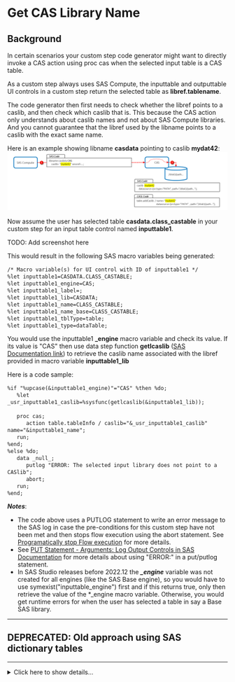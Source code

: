 # Get CAS Library Name 

## Background

In certain scenarios your custom step code generator might want to directly invoke a CAS action using proc cas when the selected input table is a CAS table.

As a custom step always uses SAS Compute, the inputtable and outputtable UI controls in a custom step return the selected table as **libref.tablename**. 

The code generator then first needs to check whether the libref points to a caslib, and then check which caslib that is. This because the CAS action only understands about caslib names and not about SAS Compute libraries. And you cannot guarantee that the libref used by the libname points to a caslib with the exact same name.

Here is an example showing libname **casdata** pointing to caslib **mydat42**:
 ![](Compute%20and%20CAS%20-%20libname%20vs%20caslib%20-%20highres.png)

Now assume the user has selected table **casdata.class_castable** in your custom step for an input table control named **inputtable1**. 

TODO: Add screenshot here

This would result in the following SAS macro variables being generated:
```sas
/* Macro variable(s) for UI control with ID of inputtable1 */
%let inputtable1=CASDATA.CLASS_CASTABLE;
%let inputtable1_engine=CAS;
%let inputtable1_label=;
%let inputtable1_lib=CASDATA;
%let inputtable1_name=CLASS_CASTABLE;
%let inputtable1_name_base=CLASS_CASTABLE;
%let inputtable1_tblType=table;
%let inputtable1_type=dataTable;
```

You would use the inputtable1 **_engine** macro variable and check its value. If its value is "CAS" then use data step function **getlcaslib** ([SAS Documentation link](https://go.documentation.sas.com/doc/en/pgmsascdc/default/lefunctionsref/p0wma0o1tqtwein160lshpt672fl.htm)) to retrieve the caslib name associated with the libref provided in macro variable **inputtable1_lib**

Here is a code sample: 

```sas
%if "%upcase(&inputtable1_engine)"="CAS" %then %do; 
   %let _usr_inputtable1_caslib=%sysfunc(getlcaslib(&inputtable1_lib)); 

   proc cas;
      action table.tableInfo / caslib="&_usr_inputtable1_caslib" name="&inputtable1_name";
   run;
%end;
%else %do;
   data _null_;
      putlog "ERROR: The selected input library does not point to a CASlib";
      abort;
   run;
%end;
```

***Notes***: 
 * The code above uses a PUTLOG statement to write an error message to the SAS log in case the pre-conditions for this custom step
   have not been met and then stops flow execution using the abort statement. See [Programatically stop Flow execution](./Programmatically-Stop-Flow-Execution/README.md) for more details.
 * See [PUT Statement - Arguments: Log Output Controls in SAS Documentation](https://go.documentation.sas.com/doc/en/pgmsascdc/default/lestmtsref/n1spe7nmkmi7ywn175002rof97fv.htm#p0tnlpfud6rh6bn1s1ut67aq4bzx) for more details about using "ERROR:" in a put/putlog statement.
 * In SAS Studio releases before 2022.12 the ***_engine*** variable was not created for all engines (like the SAS Base engine), so you would have to use symexist("inputtable_engine") first and if this returns true, only then retrieve the value of the *_engine macro variable. Otherwise, you would get runtime errors for when the user has selected a table in say a Base SAS library. 


---
## DEPRECATED: Old approach using SAS dictionary tables
---
<details>
   <summary>Click here to show details...</summary>
   
```sas
proc sql;
   select sysvalue from dictionary.libnames
       where upcase("<libname-goes-here>") and upcase (sysname)="CASLIB";
quit;
```

The macro [_usr_getNameCaslib](_usr_getNameCaslib.sas) takes care of this.

Here is some sample code you could use for a custom step that runs the table.tableInfo action in case the input table is a CAS table.
```sas
/* SAS templated code goes here */

/*----------------------------------------------------------------*
   This custom step uses an Input Table control named inputtable1,
   and requires a CAS table as input.
 *----------------------------------------------------------------*/

%macro _usr_getNameCaslib(_usr_LibrefUsingCasEngine); 

   %global _usr_nameCaslib;
   %let _usr_nameCaslib=;

   proc sql noprint;
      select sysvalue into :_usr_nameCaslib trimmed from dictionary.libnames
      where libname=upcase("&_usr_LibrefUsingCasEngine.") and upcase(sysname)="CASLIB";
   quit;

%mend _usr_getNameCaslib;

%if "%upcase(&inputtable1_engine)"="CAS" %then %do; 
   %_usr_getNameCaslib(&inputtable1_lib);

   proc cas;
      action table.tableInfo / caslib="&_usr_nameCaslib" name="&inputtable1_name";
   run;
%end;
%else %do;
   %put ERROR: The selected input library does not point to a CASlib;
%end;
```
</details>

